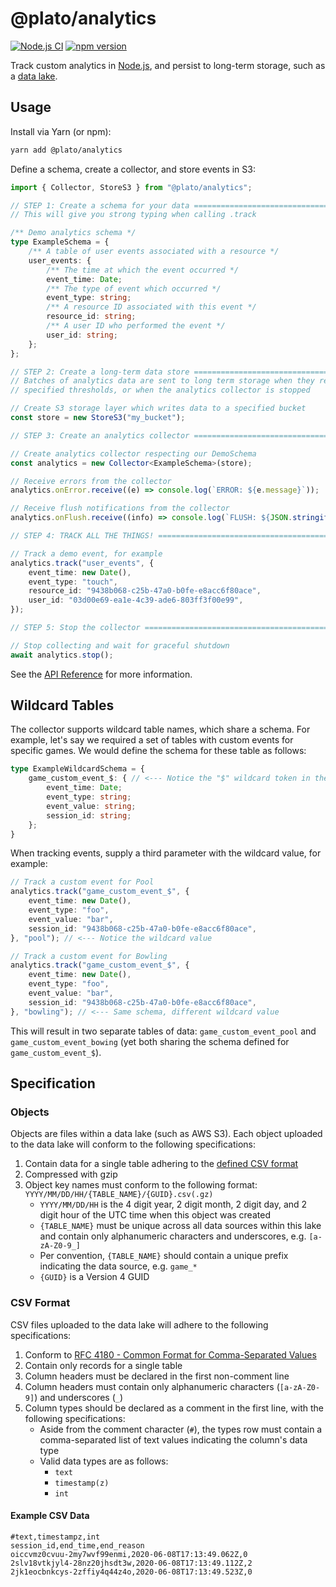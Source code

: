 # @plato/analytics

[![Node.js CI](https://github.com/plato-app/es-analytics/actions/workflows/node.yml/badge.svg)](https://github.com/plato-app/es-analytics/actions/workflows/node.yml) [![npm version](https://badge.fury.io/js/%40plato%2Fanalytics.svg)](https://badge.fury.io/js/%40plato%2Fanalytics)

Track custom analytics in [Node.js](https://nodejs.org/en/), and persist to long-term storage, such as a [data lake](https://en.wikipedia.org/wiki/Data_lake).

## Usage

Install via Yarn (or npm):

```sh
yarn add @plato/analytics
```

Define a schema, create a collector, and store events in S3:

```ts
import { Collector, StoreS3 } from "@plato/analytics";

// STEP 1: Create a schema for your data =======================================
// This will give you strong typing when calling .track

/** Demo analytics schema */
type ExampleSchema = {
	/** A table of user events associated with a resource */
	user_events: {
		/** The time at which the event occurred */
		event_time: Date;
		/** The type of event which occurred */
		event_type: string;
		/** A resource ID associated with this event */
		resource_id: string;
		/** A user ID who performed the event */
		user_id: string;
	};
};

// STEP 2: Create a long-term data store =======================================
// Batches of analytics data are sent to long term storage when they reach
// specified thresholds, or when the analytics collector is stopped

// Create S3 storage layer which writes data to a specified bucket
const store = new StoreS3("my_bucket");

// STEP 3: Create an analytics collector =======================================

// Create analytics collector respecting our DemoSchema
const analytics = new Collector<ExampleSchema>(store);

// Receive errors from the collector
analytics.onError.receive((e) => console.log(`ERROR: ${e.message}`));

// Receive flush notifications from the collector
analytics.onFlush.receive((info) => console.log(`FLUSH: ${JSON.stringify(info)}`));

// STEP 4: TRACK ALL THE THINGS! ===============================================

// Track a demo event, for example
analytics.track("user_events", {
	event_time: new Date(),
	event_type: "touch",
	resource_id: "9438b068-c25b-47a0-b0fe-e8acc6f80ace",
	user_id: "03d00e69-ea1e-4c39-ade6-803ff3f00e99",
});

// STEP 5: Stop the collector ==================================================

// Stop collecting and wait for graceful shutdown
await analytics.stop();
```

See the [API Reference](https://plato-app.github.io/es-signal/) for more information.

## Wildcard Tables

The collector supports wildcard table names, which share a schema. For example, let's say we required a set of tables with custom events for specific games. We would define the schema for these table as follows:

```ts
type ExampleWildcardSchema = {
	game_custom_event_$: { // <--- Notice the "$" wildcard token in the table name
		event_time: Date;
		event_type: string;
		event_value: string;
		session_id: string;
	};
}
```

When tracking events, supply a third parameter with the wildcard value, for example:

```ts
// Track a custom event for Pool
analytics.track("game_custom_event_$", {
	event_time: new Date(),
	event_type: "foo",
	event_value: "bar",
	session_id: "9438b068-c25b-47a0-b0fe-e8acc6f80ace",
}, "pool"); // <--- Notice the wildcard value

// Track a custom event for Bowling
analytics.track("game_custom_event_$", {
	event_time: new Date(),
	event_type: "foo",
	event_value: "bar",
	session_id: "9438b068-c25b-47a0-b0fe-e8acc6f80ace",
}, "bowling"); // <--- Same schema, different wildcard value
```

This will result in two separate tables of data: `game_custom_event_pool` and `game_custom_event_bowing` (yet both sharing the schema defined for `game_custom_event_$`).

## Specification

### Objects

Objects are files within a data lake (such as AWS S3). Each object uploaded to the data lake will conform to the following specifications:

1. Contain data for a single table adhering to the [defined CSV format](#csv-format)
1. Compressed with gzip
1. Object key names must conform to the following format: `YYYY/MM/DD/HH/{TABLE_NAME}/{GUID}.csv(.gz)`
	* `YYYY/MM/DD/HH` is the 4 digit year, 2 digit month, 2 digit day, and 2 digit hour of the UTC time when this object was created
	* `{TABLE_NAME}` must be unique across all data sources within this lake and contain only alphanumeric characters and underscores, e.g. `[a-zA-Z0-9_]`
	* Per convention, `{TABLE_NAME}` should contain a unique prefix indicating the data source, e.g. `game_*`
	* `{GUID}` is a Version 4 GUID

### CSV Format

CSV files uploaded to the data lake will adhere to the following specifications:

1. Conform to [RFC 4180 - Common Format for Comma-Separated Values](https://tools.ietf.org/html/rfc4180)
1. Contain only records for a single table
1. Column headers must be declared in the first non-comment line
1. Column headers must contain only alphanumeric characters (`[a-zA-Z0-9]`) and underscores (`_`)
1. Column types should be declared as a comment in the first line, with the following specifications:
	* Aside from the comment character (`#`), the types row must contain a comma-separated list of text values indicating the column's data type
	*	Valid data types are as follows:
		* `text`
		* `timestamp(z)`
		* `int`

#### Example CSV Data

```
#text,timestampz,int
session_id,end_time,end_reason
oiccvmz0cvuu-2my7wvf99enmi,2020-06-08T17:13:49.062Z,0
2slv18vtkjyl4-28nz20jhsdt3w,2020-06-08T17:13:49.112Z,2
2jk1eocbnkcys-2zffiy4q44z4o,2020-06-08T17:13:49.523Z,0
```
